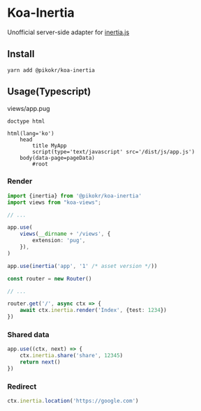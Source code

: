 # Koa-Inertia

Unofficial server-side adapter for [inertia.js](https://inertiajs.com)

## Install

```shell
yarn add @pikokr/koa-inertia
```

## Usage(Typescript)

views/app.pug
```pug
doctype html

html(lang='ko')
    head
        title MyApp
        script(type='text/javascript' src='/dist/js/app.js')
    body(data-page=pageData)
        #root
```

### Render

```ts
import {inertia} from '@pikokr/koa-inertia'
import views from "koa-views";

// ...

app.use(
    views(__dirname + '/views', {
        extension: 'pug',
    }),
)

app.use(inertia('app', '1' /* asset version */))

const router = new Router()

// ...

router.get('/', async ctx => {
    await ctx.inertia.render('Index', {test: 1234})
})
```

### Shared data

```ts
app.use((ctx, next) => {
    ctx.inertia.share('share', 12345)
    return next()
})
```

### Redirect

```ts
ctx.inertia.location('https://google.com')
```
